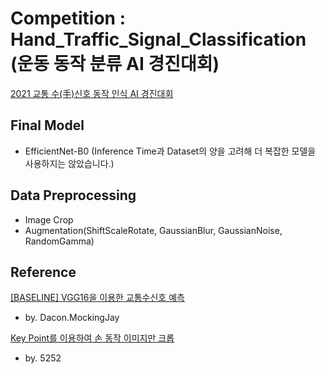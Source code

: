 # Competition : Hand_Traffic_Signal_Classification <br>(운동 동작 분류 AI 경진대회)

[2021 교통 수(手)신호 동작 인식 AI 경진대회](https://www.dacon.io/competitions/official/235806/overview/description)

## Final Model
- EfficientNet-B0 (Inference Time과 Dataset의 양을 고려해 더 복잡한 모델을 사용하지는 않았습니다.)

## Data Preprocessing
- Image Crop
- Augmentation(ShiftScaleRotate, GaussianBlur, GaussianNoise, RandomGamma)

## Reference

[[BASELINE] VGG16을 이용한 교통수신호 예측](https://www.dacon.io/competitions/official/235806/codeshare/3365?page=1&dtype=recent)
- by. Dacon.MockingJay

[Key Point를 이용하여 손 동작 이미지만 크롭](https://www.dacon.io/competitions/official/235805/codeshare/3362?page=2&dtype=recent)
- by. 5252
